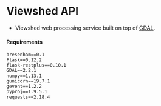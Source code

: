# Viewshed API

 - Viewshed web processing service built on top of [GDAL](https://pypi.python.org/pypi/GDAL).

#### Requirements

    bresenham==0.1
    Flask==0.12.2
    flask-restplus==0.10.1
    GDAL==2.2.1
    numpy==1.13.1
    gunicorn==19.7.1
    gevent==1.2.2
    pyproj==1.9.5.1
    requests==2.18.4
